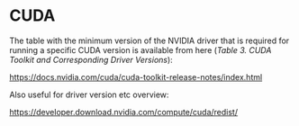 # CUDA

The table with the minimum version of the NVIDIA driver that is required
for running a specific CUDA version is available from here 
(*Table 3. CUDA Toolkit and Corresponding Driver Versions*):

https://docs.nvidia.com/cuda/cuda-toolkit-release-notes/index.html

Also useful for driver version etc overview:

https://developer.download.nvidia.com/compute/cuda/redist/

